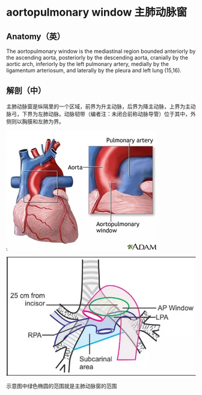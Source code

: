 # aortopulmonary window 主肺动脉窗
## Anatomy（英）
The aortopulmonary window is the mediastinal region bounded anteriorly by the ascending aorta, posteriorly by the descending aorta, cranially by the aortic arch, inferiorly by the left pulmonary artery, medially by the ligamentum arteriosum, and laterally by the pleura and left lung (15,16).
## 解剖（中）
主肺动脉窗是纵隔里的一个区域，前界为升主动脉，后界为降主动脉，上界为主动脉弓，下界为左肺动脉。动脉韧带（编者注：未闭合前称动脉导管）位于其中，外侧则以胸膜和左肺为界。

![](./_image/2017-04-30-10-18-15.jpg)

![](./_image/2017-04-30-10-18-23.jpg)

示意图中绿色椭圆的范围就是主肺动脉窗的范围

